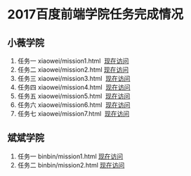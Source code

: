 
# 2017百度前端学院任务完成情况
小薇学院
---------------
1. 任务一 xiaowei/mission1.html  [现在访问](https://a294465800.github.io/baidu-mission/xiaowei/mission1.html)
2. 任务二 xiaowei/mission2.html  [现在访问](https://a294465800.github.io/baidu-mission/xiaowei/mission2.html)
3. 任务三 xiaowei/mission3.html  [现在访问](https://a294465800.github.io/baidu-mission/xiaowei/mission3.html)
4. 任务四 xiaowei/mission4.html  [现在访问](https://a294465800.github.io/baidu-mission/xiaowei/mission4.html)
5. 任务五 xiaowei/mission5.html  [现在访问](https://a294465800.github.io/baidu-mission/xiaowei/mission5.html)
6. 任务六 xiaowei/mission6.html  [现在访问](https://a294465800.github.io/baidu-mission/xiaowei/mission6.html)
7. 任务七 xiaowei/mission7.html  [现在访问](https://a294465800.github.io/baidu-mission/xiaowei/mission7.html)

斌斌学院
-----------
1. 任务一 binbin/mission1.html [现在访问](https://a294465800.github.io/baidu-mission/binbin/mission1.html)
2. 任务二 binbin/mission2.html [现在访问](https://a294465800.github.io/baidu-mission/binbin/mission2.html)
